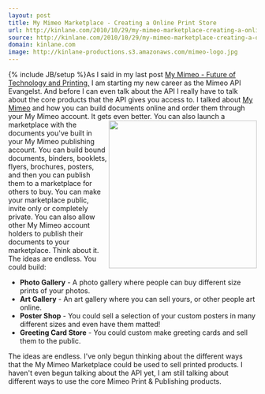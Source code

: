 ```yaml
---
layout: post
title: My Mimeo Marketplace - Creating a Online Print Store
url: http://kinlane.com/2010/10/29/my-mimeo-marketplace-creating-a-online-print-store/
source: http://kinlane.com/2010/10/29/my-mimeo-marketplace-creating-a-online-print-store/
domain: kinlane.com
image: http://kinlane-productions.s3.amazonaws.com/mimeo-logo.jpg
---
```

{% include JB/setup %}As I said in my last post <a href="http://www.kinlane.com/2010/10/my-mimeo-future-of-technology-and-printing/">My Mimeo - Future of Technology and Printing,</a> I am starting my new career as the Mimeo API Evangelst. And before I can even talk about the API I really have to talk about the core products that the API gives you access to. I talked about <a href="http://my.mimeo.com">My Mimeo</a> and how you can build documents online and order them through your My Mimeo account. It gets even better. <img class="c1" src="http://kinlane-productions.s3.amazonaws.com/mimeo-logo.jpg" alt="" width="300" align="right" /> You can also launch a marketplace with the documents you've built in your My Mimeo publishing account. You can build bound documents, binders, booklets, flyers, brochures, posters, and then you can publish them to a marketplace for others to buy. You can make your marketplace public, invite only or completely private. You can also allow other My Mimeo account holders to publish their documents to your marketplace. Think about it. The ideas are endless. You could build:
<ul class="mainlist">
     <li>
          <strong>Photo Gallery</strong> - A photo gallery where people can buy different size prints of your photos.
     </li>
     <li>
          <strong>Art Gallery</strong> - An art gallery where you can sell yours, or other people art online.
     </li>
     <li>
          <strong>Poster Shop</strong> - You could sell a selection of your custom posters in many different sizes and even have them matted!
     </li>
     <li>
          <strong>Greeting Card Store</strong> - You could custom make greeting cards and sell them to the public.
     </li>
</ul>The ideas are endless. I've only begun thinking about the different ways that the My Mimeo Marketplace could be used to sell printed products. I haven't even begun talking about the API yet, I am still talking about different ways to use the core Mimeo Print &amp; Publishing products.